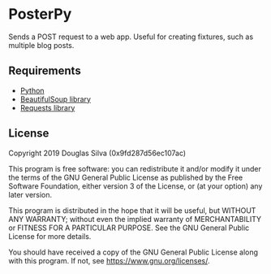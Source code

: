 # PosterPy
Sends a POST request to a web app. Useful for creating fixtures, such as multiple blog posts.

## Requirements
- [Python](https://www.python.org/)
- [BeautifulSoup library](https://www.crummy.com/software/BeautifulSoup/bs4/doc/)
- [Requests library](https://2.python-requests.org/en/master/)

## License
Copyright 2019 Douglas Silva (0x9fd287d56ec107ac)

This program is free software: you can redistribute it and/or modify
it under the terms of the GNU General Public License as published by
the Free Software Foundation, either version 3 of the License, or
(at your option) any later version.

This program is distributed in the hope that it will be useful,
but WITHOUT ANY WARRANTY; without even the implied warranty of
MERCHANTABILITY or FITNESS FOR A PARTICULAR PURPOSE.  See the
GNU General Public License for more details.

You should have received a copy of the GNU General Public License
along with this program.  If not, see <https://www.gnu.org/licenses/>.